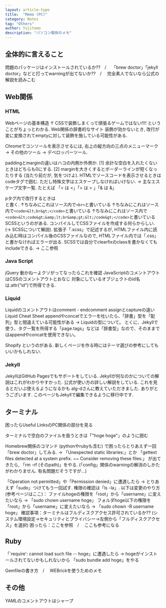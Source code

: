 ```yaml
---
layout: article-type
title:  "Memo (PC)"
category: Notes
tag: "Others"
author: Yujitomo
description: "パソコン関係のメモ"
---
```


## 全体的に言えること
問題のパッケージはインストールされているか??　/　 「brew doctor」「jekyll doctor」などと打ってwarningが出てないか??　/　 完全素人でないなら公式の解説を読みこむ

## Web関係

### HTML
Webページの基本構造
↑ CSSで装飾しまくって頑張るゲームではない!!!! ということがちょっとわかる.
Web関係の辞書的なサイト
装飾が効かないとき, 改行が変に変換されてemptyに対して装飾を施している可能性がある.

Chromeでコンソールを表示させるには, 右上の縦方向の三点のメニューマーク → その他のツール → デベロッパーツール.

paddingとmarginの違いはハコの内側か外側か.
[1] 余計な空白を入れたくないときはどちらも0にする.
[2] marginを大きくするとボーダーラインが短くなったりする (当たり前だが, 気をつけよ).
HTMLでソースコードを表示させるときはcodeタグで囲む. ただし特殊文字はエスケープしなければいけない. → 主なエスケープ文字一覧. たとえば 「< は &lt;」「> は &gt; 」「& は &amp;」

pタグ内で改行するときは<br>と書く.
↑ちなみにこれはソース内で<code>&lt;br&gt;</code>と書いている
↑ちなみにこれはソース内で<code>&lt;code&gt;&amp;lt;br&amp;gt;&lt;/code&gt;</code>と書いている
↑ちなみにこれはソース内で<code>&lt;code&gt;&amp;lt;code&amp;gt;&amp;amp;lt;br&amp;amp;gt;&amp;lt;/code&amp;gt;&lt;/code&gt;</code>と書いている
SCSSというのがある. コンパイルしてCSSファイルを作成する何らからしい. (→ SCSSについて解説). 拡張子「.scss」で記述するが, HTMLファイル内に読み込む時はコンパイル後のCSSファイルなので, HTMLファイル内では「.css」と書かなければエラーが出る.
SCSSでは自分でclearfixのclassを書かなくてもincludeできる. → ここ参照


### Java Script
jQuery 動かねーよクソがってなったらこれを確認
JavaScriptのコメントアウトはCSSのコメントアウトとおなじ
対象にしているオブジェクトのid名は.attr("id")で所得できる.

### Liquid

Liquidのコメントアウトはcomment - endcomment
assignとcaptureの違い
Liquid Cheat Sheet
appendやconcatでエラーを吐いたら、「辞書」型を「配列」型と間違えている可能性がある → Liquidの型について。 とくに、Jekyllで使う、タグ一覧を所得する「page.tags」などは「辞書型」なので、そのままではappendやconcatを使用できない。

Shopify というのがある. 新しくページを作る時にはテーマ選びの参考にしてもいいかもしれない.

### Jekyll

JekyllはGitHub Pagesでもサポートをしている.
Jekyllが何なのかについての解説はこれがわかりやすかった.
公式が使い方の詳しい解説をしている. これを見るとだいぶ使えるようになるかも
alg-dさんに教えていただきました. ありがとうございます. このページもJekyllで編集できるように移行中です.


## ターミナル

困ったらUseful LinksのPC関係の部分を見る

ターミナルで空白のファイルを扱うときは「"hoge hoge"」のように囲む

Homebrew関係のコマンド (pythonやrubyも含む) で困ったらとりあえず一回「brew doctor」してみる.
→ 「Unexpected static libraries:」とか 「gettext files detected at a system prefix. ~~ Consider removing these files:」 が出てきたら, 「rm -rf (そのpath)」をやる.
(「config」関係のwarningの解消のしかたがわかりません. 有名問題だそうですが...)

「Operation not permitted」や「Permission denied」に遭遇したら → とりあえず「sudo」つけてもう一回試す.
権限の確認は「ls -la」. 以下は変更のやり方 (参考ページはここ)：
ファイルhogeの権限を「root」から「username」に変えたいなら → 「sudo chown username hoge」
フォルダhoge以下の権限を「root」から「username」に変えたいなら → 「sudo chown -R username hoge」
確認事項：ターミナルはフルディスクアクセス許可されているか?? (システム環境設定→セキュリティとプライバシー→左側から「フルディスクアクセス」を選択)
困ったら：ここを参照　/　 ここも参考になる

## Ruby
「`require': cannot load such file -- hoge」に遭遇したら → hogeがインストールされてないかもしれないから 「sudo bundle add hoge」をやる

Gemfileの書き方　/　 WEBrickを使うためのメモ

## その他
YAMLのコメントアウトはシャープ

